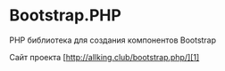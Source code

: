 Bootstrap.PHP
=============

PHP библиотека для создания компонентов Bootstrap


Сайт  проекта [http://allking.club/bootstrap.php/][1]

  [1]: http://allking.club/bootstrap.php/
